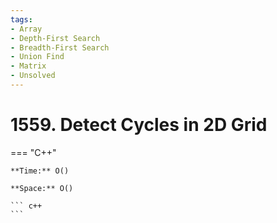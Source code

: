 ```yaml
---
tags:
- Array
- Depth-First Search
- Breadth-First Search
- Union Find
- Matrix
- Unsolved
---
```



# 1559. Detect Cycles in 2D Grid

=== "C++"

    **Time:** O()

    **Space:** O()

    ``` c++
    ```